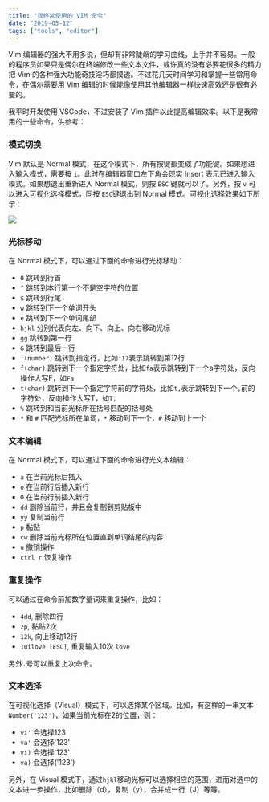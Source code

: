 ```yaml
---
title: "我经常使用的 VIM 命令"
date: "2019-05-12"
tags: ["tools", "editor"]
---
```


Vim 编辑器的强大不用多说，但却有非常陡峭的学习曲线，上手并不容易。一般的程序员如果只是偶尔在终端修改一些文本文件，或许真的没有必要花很多的精力把 Vim 的各种强大功能奇技淫巧都摸透。不过花几天时间学习和掌握一些常用命令，在偶尔需要用 Vim 编辑的时候能像使用其他编辑器一样快速高效还是很有必要的。

我平时开发使用 VSCode，不过安装了 Vim 插件以此提高编辑效率。以下是我常用的一些命令，供参考：

### 模式切换

Vim 默认是 Normal 模式，在这个模式下，所有按键都变成了功能键。如果想进入输入模式，需要按 `i`。此时在编辑器窗口左下角会现实 Insert 表示已进入输入模式。如果想退出重新进入 Normal 模式，则按 `ESC` 键就可以了。另外，按 `v` 可以进入可视化选择模式，同按 `ESC`键退出到 Normal 模式。可视化选择效果如下所示：

![](https://blog-1258648987.cos.ap-shanghai.myqcloud.com/blog/frequently-used-vim-command/%E5%8F%AF%E8%A7%86%E5%8C%96%E9%80%89%E6%8B%A9.png)

### 光标移动

在 Normal 模式下，可以通过下面的命令进行光标移动：

- `0` 跳转到行首
- `^` 跳转到本行第一个不是空字符的位置
- `$` 跳转到行尾
- `w` 跳转到下一个单词开头
- `e` 跳转到下一个单词尾部
- `hjkl` 分别代表向左、向下、向上、向右移动光标
- `gg` 跳转到第一行
- `G` 跳转到最后一行
- `:(number)` 跳转到指定行，比如`:17`表示跳转到第17行
- `f(char)` 跳转到下一个指定字符处，比如`fa`表示跳转到下一个a字符处，反向操作大写F，如`Fa`
- `t(char)` 跳转到下一个指定字符前的字符处，比如`t,`表示跳转到下一个`,`前的字符处，反向操作大写T，如`T,`
- `%` 跳转到和当前光标所在括号匹配的括号处
- `*` 和 `#` 匹配光标所在单词，`*` 移动到下一个，`#` 移动到上一个

### 文本编辑

在 Normal 模式下，可以通过下面的命令进行光文本编辑：

- `a` 在当前光标后插入
- `o` 在当前行后插入新行
- `O` 在当前行前插入新行
- `dd` 删除当前行，并且会复制到剪贴板中
- `yy` 复制当前行
- `p` 黏贴
- `cw` 删除当前光标所在位置直到单词结尾的内容
- `u` 撤销操作
- `ctrl r` 恢复操作

### 重复操作

可以通过在命令前加数字量词来重复操作，比如：

- `4dd`, 删除四行
- `2p`, 黏贴2次
- `12k`, 向上移动12行
- `10ilove [ESC]`, 重复输入10次 `love`

另外`.`号可以重复上次命令。


### 文本选择

在可视化选择（Visual）模式下，可以选择某个区域。比如，有这样的一串文本 `Number('123')`，如果当前光标在2的位置，则：

- `vi'` 会选择123
- `va'` 会选择'123'
- `vi)` 会选择'123'
- `va)` 会选择('123')

另外，在 Visual 模式下，通过`hjkl`移动光标可以选择相应的范围，进而对选中的文本进一步操作，比如删除（d），复制（y），合并成一行（J）等等。